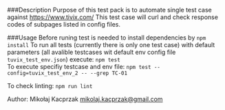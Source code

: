 ###Description
Purpose of this test pack is to automate single test case against https://www.tivix.com/
This test case will curl and check response codes of subpages listed in config files.

###Usage
Before runing test is needed to install dependencies by `npm install`
To run  all tests (currently there is only one test case) with default parameters (all avalible testcases wit default env config file `tuvix_test_env.json`) execute: `npm test`  
To execute specifiy testcase and env file:
`npm test --config=tuvix_test_env_2 -- --grep TC-01`

To check linting: `npm run lint`

Author: Mikołaj Kacprzak
mikolaj.kacprzak@gmail.com
